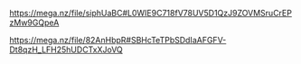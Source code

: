 https://mega.nz/file/siphUaBC#L0WIE9C718fV78UV5D1QzJ9ZOVMSruCrEPzMw9GQpeA


https://mega.nz/file/82AnHbpR#SBHcTeTPbSDdIaAFGFV-Dt8qzH_LFH25hUDCTxXJoVQ
